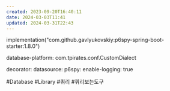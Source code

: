 ```yaml
---
created: 2023-09-20T16:40:11
date: 2024-03-03T11:41
updated: 2024-03-31T22:43
---
```

implementation("com.github.gavlyukovskiy:p6spy-spring-boot-starter:1.8.0")

database-platform: com.tpirates.conf.CustomDialect

decorator:
  datasource:
    p6spy:
      enable-logging: true

#Database 
#Library 
#쿼리
#쿼리보는도구 